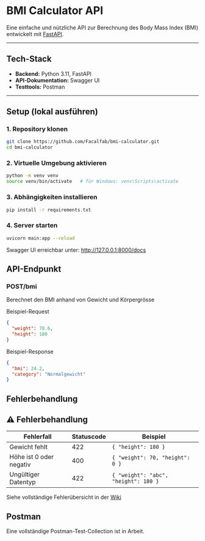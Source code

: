 # BMI Calculator API

Eine einfache und nützliche API zur Berechnung des Body Mass Index (BMI) entwickelt mit [FastAPI](https://fastapi.tiangolo.com/).  

---

## Tech-Stack

- **Backend:** Python 3.11, FastAPI
- **API-Dokumentation:** Swagger UI
- **Testtools:** Postman

---

## Setup (lokal ausführen)

### 1. Repository klonen
```bash
git clone https://github.com/Facalfab/bmi-calculator.git
cd bmi-calculator
```

### 2. Virtuelle Umgebung aktivieren
```bash
python -m venv venv
source venv/bin/activate   # für Windows: venv\Scripts\activate
```

### 3. Abhängigkeiten installieren
```bash
pip install -r requirements.txt
```

### 4. Server starten
```bash
uvicorn main:app --reload
```
Swagger UI erreichbar unter:
http://127.0.0.1:8000/docs

## API-Endpunkt

### POST/bmi

Berechnet den BMI anhand von Gewicht und Körpergrösse

Beispiel-Request
```json
{
  "weight": 78.6,
  "height": 180
}
```

Beispiel-Response
```json
{
  "bmi": 24.2,
  "category": "Normalgewicht"
}
```

## Fehlerbehandlung

## ⚠️ Fehlerbehandlung

| Fehlerfall               | Statuscode | Beispiel                            |
|--------------------------|------------|-------------------------------------|
| Gewicht fehlt            | 422        | `{ "height": 180 }`                 |
| Höhe ist 0 oder negativ  | 400        | `{ "weight": 70, "height": 0 }`     |
| Ungültiger Datentyp      | 422        | `{ "weight": "abc", "height": 180 }`|

Siehe vollständige Fehlerübersicht in der [Wiki](https://github.com/Facalfab/bmi-calculator/wiki)

## Postman
Eine vollständige Postman-Test-Collection ist in Arbeit.
